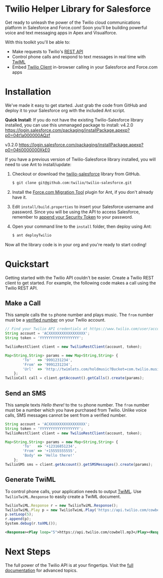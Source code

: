 # Twilio Helper Library for Salesforce

Get ready to unleash the power of the Twilio cloud communications platform in Salesforce and Force.com!  Soon you'll be building powerful voice and text messaging apps in Apex and Visualforce.

With this toolkit you'll be able to:

* Make requests to Twilio's [REST API](http://www.twilio.com/docs/api)
* Control phone calls and respond to text messages in real time with [TwiML](http://www.twilio.com/docs/api/twiml)
* Embed [Twilio Client](http://www.twilio.com/docs/client) in-browser calling in your Salesforce and Force.com apps


Installation
============

We've made it easy to get started. Just grab the code from GitHub and deploy it to your Salesforce org with the included Ant script.

**Quick Install**: If you do not have the existing Twilio-Salesforce library installed, you can use this unmanaged package to install: 
v4.2.0 <https://login.salesforce.com/packaging/installPackage.apexp?p0=04t1a000000AQzf>


v3.2.0 <https://login.salesforce.com/packaging/installPackage.apexp?p0=04ti0000000XkE0>


If you have a previous version of Twilio-Salesforce library installed, you will need to use Ant to install/update:


1. Checkout or download the [twilio-salesforce](https://github.com/twilio/twilio-salesforce) library from GitHub.

    ```bash
    $ git clone git@github.com:twilio/twilio-salesforce.git
    ```

1. Install the [Force.com Migration Tool](http://www.salesforce.com/us/developer/docs/daas/Content/forcemigrationtool_install.htm) plugin for Ant, if you don't already have it.

1. Edit `install/build.properties` to insert your Salesforce username and password.  Since you will be using the API to access Salesforce, remember to [append your Security Token](http://www.salesforce.com/us/developer/docs/api/Content/sforce_api_concepts_security.htm#topic-title_login_token) to your password.

1. Open your command line to the `install` folder, then deploy using Ant:

    ```bash
    $ ant deployTwilio
    ```

Now all the library code is in your org and you're ready to start coding!



Quickstart
==========

Getting started with the Twilio API couldn't be easier. Create a Twilio REST client to get started. For example, the following code makes a call using the Twilio REST API.

Make a Call
-----------
This sample calls the `to` phone number and plays music.  The `from` number must be a [verified number](https://www.twilio.com/user/account/phone-numbers/verified) on your Twilio account.

```javascript
// Find your Twilio API credentials at https://www.twilio.com/user/account
String account = 'ACXXXXXXXXXXXXXXXXX';
String token = 'YYYYYYYYYYYYYYYYYY';

TwilioRestClient client = new TwilioRestClient(account, token);

Map<String,String> params = new Map<String,String> {
        'To'   => '9991231234',
        'From' => '9991231234',
        'Url'  => 'http://twimlets.com/holdmusic?Bucket=com.twilio.music.ambient'
    };
TwilioCall call = client.getAccount().getCalls().create(params);
```

Send an SMS
-----------
This sample texts *Hello there!* to the `to` phone number.  The `from` number must be a number which you have purchased from Twilio. Unlike voice calls, SMS messages cannot be sent from a verified number.

```javascript
String account = 'ACXXXXXXXXXXXXXXXXX';
String token = 'YYYYYYYYYYYYYYYYYY';
TwilioRestClient client = new TwilioRestClient(account, token);

Map<String,String> params = new Map<String,String> {
        'To'   => '+12316851234',
        'From' => '+15555555555',
        'Body' => 'Hello there!'
    };
TwilioSMS sms = client.getAccount().getSMSMessages().create(params);
```

Generate TwiML
--------------

To control phone calls, your application needs to output [TwiML](http://www.twilio.com/docs/api/twiml/). Use `TwilioTwiML.Response` to easily create a TwiML document.

```javascript
TwilioTwiML.Response r = new TwilioTwiML.Response();
TwilioTwiML.Play p = new TwilioTwimL.Play('https://api.twilio.com/cowbell.mp3');
p.setLoop(5);
r.append(p);
System.debug(r.toXML());
```

```xml
<Response><Play loop="5">https://api.twilio.com/cowbell.mp3</Play><Response>
```



Next Steps
==========

The full power of the Twilio API is at your fingertips. Visit the [full documentation](http://readthedocs.org/docs/twilio-salesforce) for advanced topics.
